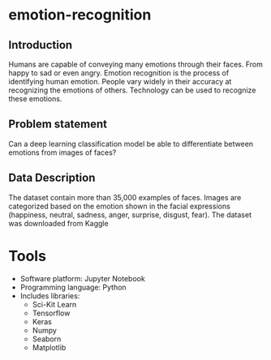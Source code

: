 # emotion-recognition
## Introduction
Humans are capable of conveying many emotions through their faces. From happy to sad or even angry. Emotion recognition is the process of identifying human emotion. People vary widely in their accuracy at recognizing the emotions of others. Technology can be used to recognize these emotions.

## Problem statement
Can a deep learning classification model be able to differentiate between emotions from images of faces?

## Data Description
The dataset contain more than 35,000 examples of faces. Images are categorized based on the emotion shown in the facial expressions (happiness, neutral, sadness, anger, surprise, disgust, fear). The dataset was downloaded from Kaggle

# Tools
- Software platform: Jupyter Notebook
- Programming language: Python
- Includes libraries:
  - Sci-Kit Learn
  - Tensorflow
  - Keras
  - Numpy
  - Seaborn
  - Matplotlib
